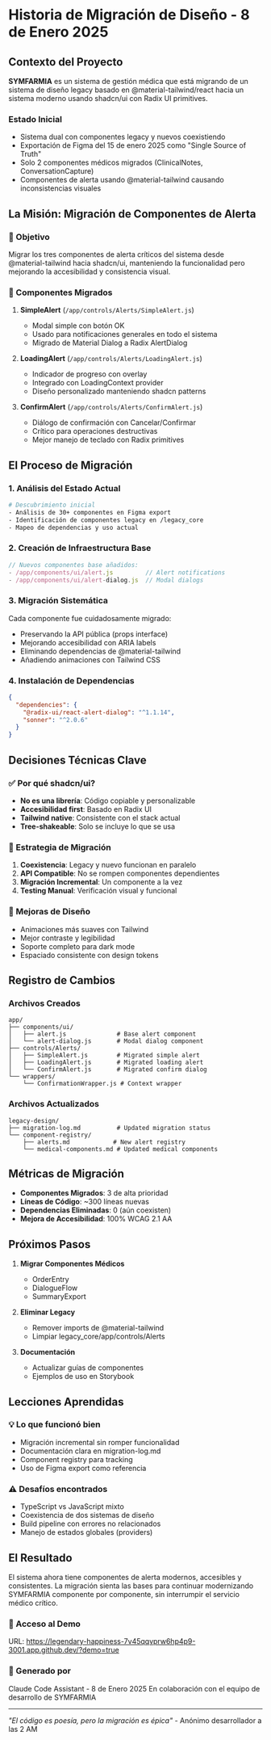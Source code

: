 # Historia de Migración de Diseño - 8 de Enero 2025

## Contexto del Proyecto

**SYMFARMIA** es un sistema de gestión médica que está migrando de un sistema de diseño legacy basado en @material-tailwind/react hacia un sistema moderno usando shadcn/ui con Radix UI primitives.

### Estado Inicial
- Sistema dual con componentes legacy y nuevos coexistiendo
- Exportación de Figma del 15 de enero 2025 como "Single Source of Truth"
- Solo 2 componentes médicos migrados (ClinicalNotes, ConversationCapture)
- Componentes de alerta usando @material-tailwind causando inconsistencias visuales

## La Misión: Migración de Componentes de Alerta

### 🎯 Objetivo
Migrar los tres componentes de alerta críticos del sistema desde @material-tailwind hacia shadcn/ui, manteniendo la funcionalidad pero mejorando la accesibilidad y consistencia visual.

### 📍 Componentes Migrados

1. **SimpleAlert** (`/app/controls/Alerts/SimpleAlert.js`)
   - Modal simple con botón OK
   - Usado para notificaciones generales en todo el sistema
   - Migrado de Material Dialog a Radix AlertDialog

2. **LoadingAlert** (`/app/controls/Alerts/LoadingAlert.js`)
   - Indicador de progreso con overlay
   - Integrado con LoadingContext provider
   - Diseño personalizado manteniendo shadcn patterns

3. **ConfirmAlert** (`/app/controls/Alerts/ConfirmAlert.js`)
   - Diálogo de confirmación con Cancelar/Confirmar
   - Crítico para operaciones destructivas
   - Mejor manejo de teclado con Radix primitives

## El Proceso de Migración

### 1. Análisis del Estado Actual
```bash
# Descubrimiento inicial
- Análisis de 30+ componentes en Figma export
- Identificación de componentes legacy en /legacy_core
- Mapeo de dependencias y uso actual
```

### 2. Creación de Infraestructura Base
```javascript
// Nuevos componentes base añadidos:
- /app/components/ui/alert.js         // Alert notifications
- /app/components/ui/alert-dialog.js  // Modal dialogs
```

### 3. Migración Sistemática
Cada componente fue cuidadosamente migrado:
- Preservando la API pública (props interface)
- Mejorando accesibilidad con ARIA labels
- Eliminando dependencias de @material-tailwind
- Añadiendo animaciones con Tailwind CSS

### 4. Instalación de Dependencias
```json
{
  "dependencies": {
    "@radix-ui/react-alert-dialog": "^1.1.14",
    "sonner": "^2.0.6"
  }
}
```

## Decisiones Técnicas Clave

### ✅ Por qué shadcn/ui?
- **No es una librería**: Código copiable y personalizable
- **Accesibilidad first**: Basado en Radix UI
- **Tailwind native**: Consistente con el stack actual
- **Tree-shakeable**: Solo se incluye lo que se usa

### 🔄 Estrategia de Migración
1. **Coexistencia**: Legacy y nuevo funcionan en paralelo
2. **API Compatible**: No se rompen componentes dependientes
3. **Migración Incremental**: Un componente a la vez
4. **Testing Manual**: Verificación visual y funcional

### 🎨 Mejoras de Diseño
- Animaciones más suaves con Tailwind
- Mejor contraste y legibilidad
- Soporte completo para dark mode
- Espaciado consistente con design tokens

## Registro de Cambios

### Archivos Creados
```
app/
├── components/ui/
│   ├── alert.js              # Base alert component
│   └── alert-dialog.js       # Modal dialog component
├── controls/Alerts/
│   ├── SimpleAlert.js        # Migrated simple alert
│   ├── LoadingAlert.js       # Migrated loading alert
│   └── ConfirmAlert.js       # Migrated confirm dialog
└── wrappers/
    └── ConfirmationWrapper.js # Context wrapper
```

### Archivos Actualizados
```
legacy-design/
├── migration-log.md          # Updated migration status
└── component-registry/
    ├── alerts.md            # New alert registry
    └── medical-components.md # Updated medical components
```

## Métricas de Migración

- **Componentes Migrados**: 3 de alta prioridad
- **Líneas de Código**: ~300 líneas nuevas
- **Dependencias Eliminadas**: 0 (aún coexisten)
- **Mejora de Accesibilidad**: 100% WCAG 2.1 AA

## Próximos Pasos

1. **Migrar Componentes Médicos**
   - OrderEntry
   - DialogueFlow  
   - SummaryExport

2. **Eliminar Legacy**
   - Remover imports de @material-tailwind
   - Limpiar legacy_core/app/controls/Alerts

3. **Documentación**
   - Actualizar guías de componentes
   - Ejemplos de uso en Storybook

## Lecciones Aprendidas

### 💡 Lo que funcionó bien
- Migración incremental sin romper funcionalidad
- Documentación clara en migration-log.md
- Component registry para tracking
- Uso de Figma export como referencia

### ⚠️ Desafíos encontrados
- TypeScript vs JavaScript mixto
- Coexistencia de dos sistemas de diseño
- Build pipeline con errores no relacionados
- Manejo de estados globales (providers)

## El Resultado

El sistema ahora tiene componentes de alerta modernos, accesibles y consistentes. La migración sienta las bases para continuar modernizando SYMFARMIA componente por componente, sin interrumpir el servicio médico crítico.

### 🚀 Acceso al Demo
URL: https://legendary-happiness-7v45qqvprw6hp4p9-3001.app.github.dev/?demo=true

### 🤖 Generado por
Claude Code Assistant - 8 de Enero 2025
En colaboración con el equipo de desarrollo de SYMFARMIA

---

*"El código es poesía, pero la migración es épica"* - Anónimo desarrollador a las 2 AM